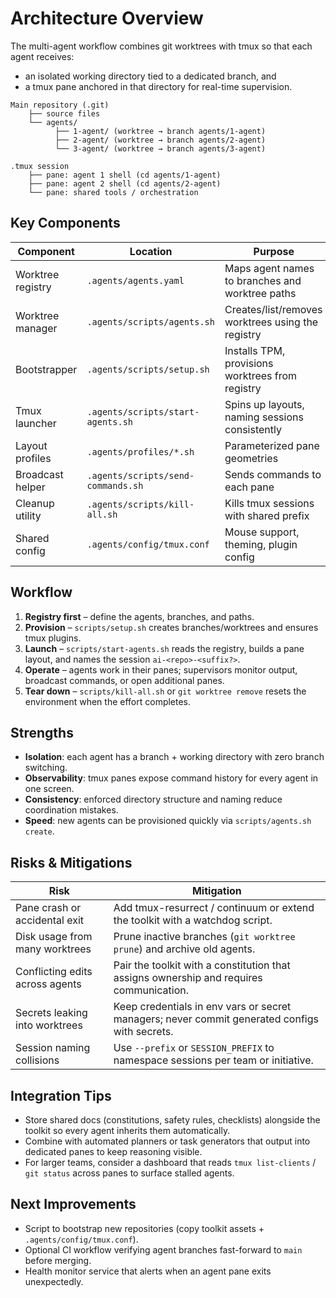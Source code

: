 # Architecture Overview

The multi-agent workflow combines git worktrees with tmux so that each agent receives:
- an isolated working directory tied to a dedicated branch, and
- a tmux pane anchored in that directory for real-time supervision.

```
Main repository (.git)
    ├── source files
    └── agents/
          ├── 1-agent/ (worktree → branch agents/1-agent)
          ├── 2-agent/ (worktree → branch agents/2-agent)
          └── 3-agent/ (worktree → branch agents/3-agent)

.tmux session
    ├── pane: agent 1 shell (cd agents/1-agent)
    ├── pane: agent 2 shell (cd agents/2-agent)
    └── pane: shared tools / orchestration
```

## Key Components

| Component | Location | Purpose |
|-----------|----------|---------|
| Worktree registry | `.agents/agents.yaml` | Maps agent names to branches and worktree paths |
| Worktree manager | `.agents/scripts/agents.sh` | Creates/list/removes worktrees using the registry |
| Bootstrapper | `.agents/scripts/setup.sh` | Installs TPM, provisions worktrees from registry |
| Tmux launcher | `.agents/scripts/start-agents.sh` | Spins up layouts, naming sessions consistently |
| Layout profiles | `.agents/profiles/*.sh` | Parameterized pane geometries |
| Broadcast helper | `.agents/scripts/send-commands.sh` | Sends commands to each pane |
| Cleanup utility | `.agents/scripts/kill-all.sh` | Kills tmux sessions with shared prefix |
| Shared config | `.agents/config/tmux.conf` | Mouse support, theming, plugin config |

## Workflow
1. **Registry first** – define the agents, branches, and paths.
2. **Provision** – `scripts/setup.sh` creates branches/worktrees and ensures tmux plugins.
3. **Launch** – `scripts/start-agents.sh` reads the registry, builds a pane layout, and names the session `ai-<repo>-<suffix?>`.
4. **Operate** – agents work in their panes; supervisors monitor output, broadcast commands, or open additional panes.
5. **Tear down** – `scripts/kill-all.sh` or `git worktree remove` resets the environment when the effort completes.

## Strengths
- **Isolation**: each agent has a branch + working directory with zero branch switching.
- **Observability**: tmux panes expose command history for every agent in one screen.
- **Consistency**: enforced directory structure and naming reduce coordination mistakes.
- **Speed**: new agents can be provisioned quickly via `scripts/agents.sh create`.

## Risks & Mitigations
| Risk | Mitigation |
|------|------------|
| Pane crash or accidental exit | Add tmux-resurrect / continuum or extend the toolkit with a watchdog script. |
| Disk usage from many worktrees | Prune inactive branches (`git worktree prune`) and archive old agents. |
| Conflicting edits across agents | Pair the toolkit with a constitution that assigns ownership and requires communication. |
| Secrets leaking into worktrees | Keep credentials in env vars or secret managers; never commit generated configs with secrets. |
| Session naming collisions | Use `--prefix` or `SESSION_PREFIX` to namespace sessions per team or initiative. |

## Integration Tips
- Store shared docs (constitutions, safety rules, checklists) alongside the toolkit so every agent inherits them automatically.
- Combine with automated planners or task generators that output into dedicated panes to keep reasoning visible.
- For larger teams, consider a dashboard that reads `tmux list-clients` / `git status` across panes to surface stalled agents.

## Next Improvements
- Script to bootstrap new repositories (copy toolkit assets + `.agents/config/tmux.conf`).
- Optional CI workflow verifying agent branches fast-forward to `main` before merging.
- Health monitor service that alerts when an agent pane exits unexpectedly.
